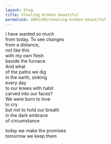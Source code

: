 ```yaml
---
layout: blog
title: Stealing broken beautiful
permalink: 2003/09/stealing-broken-beautiful
---
```


<p>I have wanted so much<br />
from today. To see changes<br />
from a distance,<br />
not like this<br />
with my own flesh<br />
beside the furnace.<br />
And what<br />
of the paths we dig<br />
in the earth, sinking<br />
every day<br />
to our knees with habit<br />
carved into our faces?<br />
We were born to love<br />
to cry<br />
but not to hold our breath<br />
in the dark embrace<br />
of circumstance</p>
<p>today we make the promises<br />
tomorrow we keep them</p>

